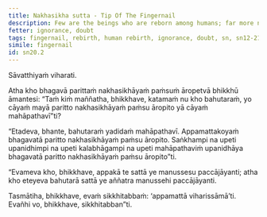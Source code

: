 ```yaml
---
title: Nakhasikha sutta - Tip Of The Fingernail
description: Few are the beings who are reborn among humans; far more numerous, however, are the beings who are reborn elsewhere, apart from humans.
fetter: ignorance, doubt
tags: fingernail, rebirth, human rebirth, ignorance, doubt, sn, sn12-21, sn20
simile: fingernail
id: sn20.2
---
```


Sāvatthiyaṁ viharati.

Atha kho bhagavā parittaṁ nakhasikhāyaṁ paṁsuṁ āropetvā bhikkhū āmantesi: “Taṁ kiṁ maññatha, bhikkhave, katamaṁ nu kho bahutaraṁ, yo cāyaṁ mayā paritto nakhasikhāyaṁ paṁsu āropito yā cāyaṁ mahāpathavī”ti?

“Etadeva, bhante, bahutaraṁ yadidaṁ mahāpathavī. Appamattakoyaṁ bhagavatā paritto nakhasikhāyaṁ paṁsu āropito. Saṅkhampi na upeti upanidhimpi na upeti kalabhāgampi na upeti mahāpathaviṁ upanidhāya bhagavatā paritto nakhasikhāyaṁ paṁsu āropito”ti.

“Evameva kho, bhikkhave, appakā te sattā ye manussesu paccājāyanti; atha kho eteyeva bahutarā sattā ye aññatra manussehi paccājāyanti.

Tasmātiha, bhikkhave, evaṁ sikkhitabbaṁ: ‘appamattā viharissāmā’ti. Evañhi vo, bhikkhave, sikkhitabban”ti.
